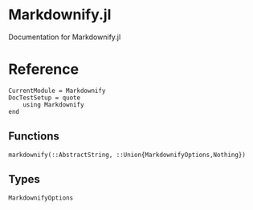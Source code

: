 # Markdownify.jl

Documentation for Markdownify.jl

Reference
=========

```@meta
CurrentModule = Markdownify
DocTestSetup = quote
    using Markdownify
end
```

Functions
---------
```@docs
markdownify(::AbstractString, ::Union{MarkdownifyOptions,Nothing})
```

Types
----------
```@docs
MarkdownifyOptions
```
